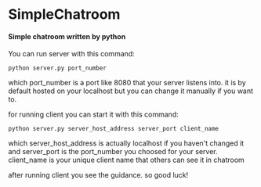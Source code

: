 # SimpleChatroom
#### Simple chatroom written by python <br>
You can run server with this command:
```
python server.py port_number
```
which port_number is a port like 8080 that your server listens into. it is by default hosted on your localhost but you can change it manually if you want to.

for running client you can start it with this command:
```
python server.py server_host_address server_port client_name
```
which server_host_address is actually localhost if you haven't changed it and server_port is the port_number you choosed for your server. client_name is your unique client name that others can see it in chatroom

after running client you see the guidance. so good luck!
